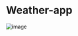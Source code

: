 # Weather-app
![image](https://github.com/IoanVelev/Weather-app/assets/131281353/a4c03150-c3b0-47c1-9f2f-367ddbd7a007)
